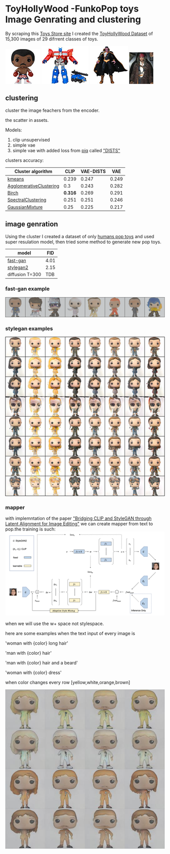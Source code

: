 # ToyHollyWood -FunkoPop toys Image Genrating and clustering

By scraping this [Toys Store site](https://www.toyhollywood.com/index.php) I created the [ToyHollyWood Dataset](https://www.kaggle.com/datasets/irotem98/toyhollywood) of 15,300 images of 29 difrrent classes of toys.

![pop image](assets/pop_example.jpg)
![transformer image](assets/transformer_example.jpg) 
![dc image](assets/dc_example.jpg) 
![HotToys image](assets/HotToys_example.jpg) 


## clustering
cluster the image feachers from the encoder.

the scatter in assets.


Models:

1. clip unsupervised
2. simple vae
3. simple vae with added loss from [piq](https://github.com/photosynthesis-team/piq) called ["DISTS"](https://arxiv.org/abs/2004.07728)

clusters accuracy:

| Cluster algorithm                                                                                                               | CLIP  | VAE-DISTS |VAE |  
------------------------------------------------------------------------------------------------------------------------| --- | ---| --- |
 [kmeans](https://en.wikipedia.org/wiki/K-means_clustering)                                                             | 0.239 | 0.247| 0.249
 [AgglomerativeClustering](https://en.wikipedia.org/wiki/Hierarchical_clustering)                                       | 0.3 | 0.243| 0.282
 [Birch](https://medium.com/geekculture/balanced-iterative-reducing-and-clustering-using-hierarchies-birch-1428bb06bb38) | **0.316** | 0.269| 0.291
 [SpectralClustering](https://en.wikipedia.org/wiki/Spectral_clustering)                                                | 0.251 | 0.251| 0.246
 [GaussianMixture](https://towardsdatascience.com/gaussian-mixture-models-for-clustering-3f62d0da675)                   | 0.25 | 0.225| 0.217 


## image genration


Using the cluster I created a dataset of only [humans pop toys](https://www.kaggle.com/datasets/irotem98/funkopop-humans) and used super resulation model, then tried some method to generate new pop toys.

| model |FID  |
--- | --- |
[fast-gan](https://arxiv.org/abs/2101.04775) | 4.01
[stylegan2](https://arxiv.org/abs/1912.04958) | 2.15
diffusion T=300 | TDB

### fast-gan example
![fast-gan example](assets/fast_gan_example.png)

### stylegan examples
![style-gan grid](assets/grid_stylegan.jpeg)


### mapper
with implemntation of the paper ["Bridging CLIP and StyleGAN through Latent Alignment for Image Editing"](https://arxiv.org/abs/2210.04506)
we can create mapper from text to pop.the training is such:
![Demonstration of the training process](assets/mapper_training.png)


when we will use the w+ space not stylespace.

here are some examples when the text input of every image is 

'woman with {color} long hair'

'man with {color} hair'

'man with {color} hair and a beard'

'woman with {color} dress'

when color changes every row [yellow,white,orange,brown]

![Demonstration of the training process](assets/mapper_grid.jpg)






